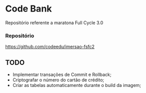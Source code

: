# Code Bank
Repositório referente a maratona Full Cycle 3.0

### Repositório
https://github.com/codeedu/imersao-fsfc2

## TODO
- Implementar transações de Commit e Rollback;
- Criptografar o número do cartão de crédito;
- Criar as tabelas automaticamente durante o build da imagem;